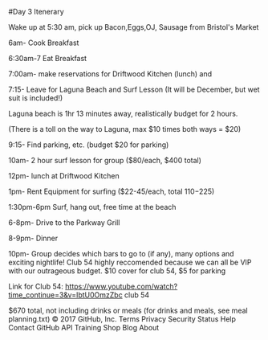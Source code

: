 #Day 3 Itenerary

Wake up at 5:30 am, pick up Bacon,Eggs,OJ, Sausage from Bristol's Market

6am- Cook Breakfast

6:30am-7 Eat Breakfast

7:00am- make reservations for Driftwood Kitchen (lunch) and 

7:15- Leave for Laguna Beach and Surf Lesson (It will be December, but wet suit is included!)

Laguna beach is 1hr 13 minutes away, realistically budget for 2 hours.

(There is a toll on the way to Laguna, max $10 times both ways = $20) 

9:15- Find parking, etc. (budget $20 for parking)

10am- 2 hour surf lesson for group ($80/each, $400 total)

12pm- lunch at Driftwood Kitchen

1pm- Rent Equipment for surfing ($22-45/each, total $110-$225) 

1:30pm-6pm Surf, hang out, free time at the beach

6-8pm- Drive to the Parkway Grill

8-9pm- Dinner

10pm- Group decides which bars to go to (if any), many options and exciting nightlife! Club 54 highly reccomended because we can all be VIP with our outrageous budget. $10 cover for club 54, $5 for parking

Link for Club 54: https://www.youtube.com/watch?time_continue=3&v=IbtU0OmzZbc club 54

$670 total, not including drinks or meals
(for drinks and meals, see meal planning.txt)
© 2017 GitHub, Inc.
Terms
Privacy
Security
Status
Help
Contact GitHub
API
Training
Shop
Blog
About
